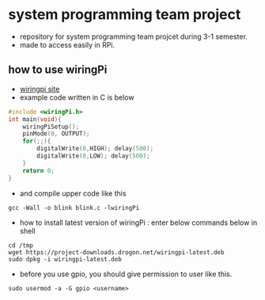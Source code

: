 # system programming team project
- repository for system programming team projcet during 3-1 semester.
- made to access easily in RPi.

## how to use wiringPi

- [wiringpi site](wiringpi.com)
- example code written in C is below
```c
#include <wiringPi.h>
int main(void){
	wiringPiSetup();
	pinMode(0, OUTPUT);
	for(;;){
		digitalWrite(0,HIGH); delay(500);
		digitalWrite(0,LOW); delay(500);
	}
	return 0;
}
```
- and compile upper code like this
```
gcc -Wall -o blink blink.c -lwiringPi
```
- how to install latest version of wiringPi : enter below commands below in shell
```
cd /tmp
wget https://project-downloads.drogon.net/wiringpi-latest.deb
sudo dpkg -i wiringpi-latest.deb
```
- before you use gpio, you should give permission to user like this.
```
sudo usermod -a -G gpio <username>
```

